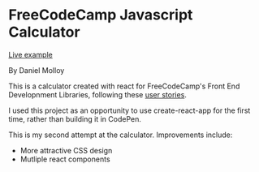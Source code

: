 # FreeCodeCamp Javascript Calculator

[Live example](https://danmolloy.github.io/calculator)

By Daniel Molloy

This is a calculator created with react for FreeCodeCamp's Front End Developnment Libraries, following these [user stories](https://www.freecodecamp.org/learn/front-end-libraries/front-end-libraries-projects/build-a-javascript-calculator).

I used this project as an opportunity to use create-react-app for the first time, rather than building it in CodePen.

This is my second attempt at the calculator. Improvements include:
- More attractive CSS design
- Mutliple react components


